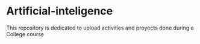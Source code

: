 # Artificial-inteligence
This repository is dedicated to upload activities and proyects done during a College course
